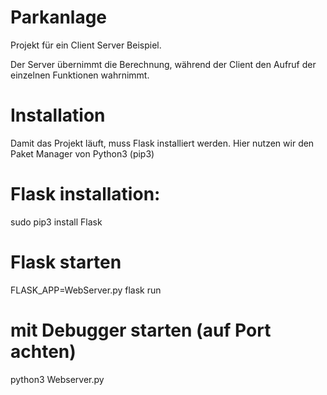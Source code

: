 # Parkanlage

Projekt für ein Client Server Beispiel.

Der Server übernimmt die Berechnung, während der Client den Aufruf der einzelnen Funktionen wahrnimmt.

# Installation
Damit das Projekt läuft, muss Flask installiert werden. Hier nutzen wir den Paket Manager von Python3 (pip3)

# Flask installation:
sudo pip3 install Flask

# Flask starten
FLASK_APP=WebServer.py flask run

# mit Debugger starten (auf Port achten)
python3 Webserver.py 